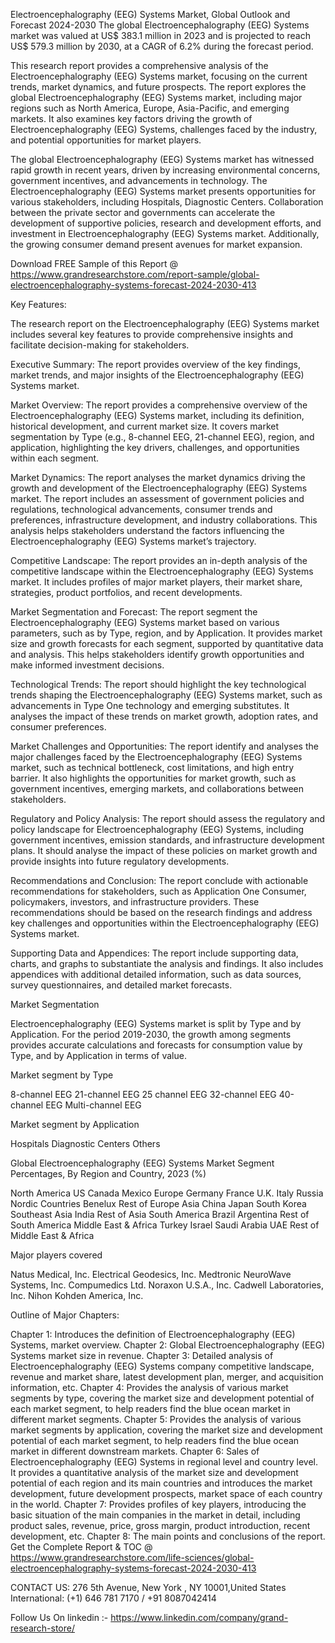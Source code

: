 Electroencephalography (EEG) Systems Market, Global Outlook and Forecast 2024-2030
The global Electroencephalography (EEG) Systems market was valued at US$ 383.1 million in 2023 and is projected to reach US$ 579.3 million by 2030, at a CAGR of 6.2% during the forecast period.

This research report provides a comprehensive analysis of the Electroencephalography (EEG) Systems market, focusing on the current trends, market dynamics, and future prospects. The report explores the global Electroencephalography (EEG) Systems market, including major regions such as North America, Europe, Asia-Pacific, and emerging markets. It also examines key factors driving the growth of Electroencephalography (EEG) Systems, challenges faced by the industry, and potential opportunities for market players.

The global Electroencephalography (EEG) Systems market has witnessed rapid growth in recent years, driven by increasing environmental concerns, government incentives, and advancements in technology. The Electroencephalography (EEG) Systems market presents opportunities for various stakeholders, including Hospitals, Diagnostic Centers. Collaboration between the private sector and governments can accelerate the development of supportive policies, research and development efforts, and investment in Electroencephalography (EEG) Systems market. Additionally, the growing consumer demand present avenues for market expansion.

Download FREE Sample of this Report @ https://www.grandresearchstore.com/report-sample/global-electroencephalography-systems-forecast-2024-2030-413

Key Features:

The research report on the Electroencephalography (EEG) Systems market includes several key features to provide comprehensive insights and facilitate decision-making for stakeholders.

Executive Summary: The report provides overview of the key findings, market trends, and major insights of the Electroencephalography (EEG) Systems market.

Market Overview: The report provides a comprehensive overview of the Electroencephalography (EEG) Systems market, including its definition, historical development, and current market size. It covers market segmentation by Type (e.g., 8-channel EEG, 21-channel EEG), region, and application, highlighting the key drivers, challenges, and opportunities within each segment.

Market Dynamics: The report analyses the market dynamics driving the growth and development of the Electroencephalography (EEG) Systems market. The report includes an assessment of government policies and regulations, technological advancements, consumer trends and preferences, infrastructure development, and industry collaborations. This analysis helps stakeholders understand the factors influencing the Electroencephalography (EEG) Systems market’s trajectory.

Competitive Landscape: The report provides an in-depth analysis of the competitive landscape within the Electroencephalography (EEG) Systems market. It includes profiles of major market players, their market share, strategies, product portfolios, and recent developments.

Market Segmentation and Forecast: The report segment the Electroencephalography (EEG) Systems market based on various parameters, such as by Type, region, and by Application. It provides market size and growth forecasts for each segment, supported by quantitative data and analysis. This helps stakeholders identify growth opportunities and make informed investment decisions.

Technological Trends: The report should highlight the key technological trends shaping the Electroencephalography (EEG) Systems market, such as advancements in Type One technology and emerging substitutes. It analyses the impact of these trends on market growth, adoption rates, and consumer preferences.

Market Challenges and Opportunities: The report identify and analyses the major challenges faced by the Electroencephalography (EEG) Systems market, such as technical bottleneck, cost limitations, and high entry barrier. It also highlights the opportunities for market growth, such as government incentives, emerging markets, and collaborations between stakeholders.

Regulatory and Policy Analysis: The report should assess the regulatory and policy landscape for Electroencephalography (EEG) Systems, including government incentives, emission standards, and infrastructure development plans. It should analyse the impact of these policies on market growth and provide insights into future regulatory developments.

Recommendations and Conclusion: The report conclude with actionable recommendations for stakeholders, such as Application One Consumer, policymakers, investors, and infrastructure providers. These recommendations should be based on the research findings and address key challenges and opportunities within the Electroencephalography (EEG) Systems market.

Supporting Data and Appendices: The report include supporting data, charts, and graphs to substantiate the analysis and findings. It also includes appendices with additional detailed information, such as data sources, survey questionnaires, and detailed market forecasts.

Market Segmentation

Electroencephalography (EEG) Systems market is split by Type and by Application. For the period 2019-2030, the growth among segments provides accurate calculations and forecasts for consumption value by Type, and by Application in terms of value.

Market segment by Type

8-channel EEG
21-channel EEG
25 channel EEG
32-channel EEG
40-channel EEG
Multi-channel EEG

Market segment by Application

Hospitals
Diagnostic Centers
Others

Global Electroencephalography (EEG) Systems Market Segment Percentages, By Region and Country, 2023 (%)

North America
US
Canada
Mexico
Europe
Germany
France
U.K.
Italy
Russia
Nordic Countries
Benelux
Rest of Europe
Asia
China
Japan
South Korea
Southeast Asia
India
Rest of Asia
South America
Brazil
Argentina
Rest of South America
Middle East & Africa
Turkey
Israel
Saudi Arabia
UAE
Rest of Middle East & Africa

Major players covered

Natus Medical, Inc.
Electrical Geodesics, Inc.
Medtronic
NeuroWave Systems, Inc.
Compumedics Ltd.
Noraxon U.S.A., Inc.
Cadwell Laboratories, Inc.
Nihon Kohden America, Inc.

Outline of Major Chapters:

Chapter 1: Introduces the definition of Electroencephalography (EEG) Systems, market overview.
Chapter 2: Global Electroencephalography (EEG) Systems market size in revenue.
Chapter 3: Detailed analysis of Electroencephalography (EEG) Systems company competitive landscape, revenue and market share, latest development plan, merger, and acquisition information, etc.
Chapter 4: Provides the analysis of various market segments by type, covering the market size and development potential of each market segment, to help readers find the blue ocean market in different market segments.
Chapter 5: Provides the analysis of various market segments by application, covering the market size and development potential of each market segment, to help readers find the blue ocean market in different downstream markets.
Chapter 6: Sales of Electroencephalography (EEG) Systems in regional level and country level. It provides a quantitative analysis of the market size and development potential of each region and its main countries and introduces the market development, future development prospects, market space of each country in the world.
Chapter 7: Provides profiles of key players, introducing the basic situation of the main companies in the market in detail, including product sales, revenue, price, gross margin, product introduction, recent development, etc.
Chapter 8: The main points and conclusions of the report.
Get the Complete Report & TOC @ https://www.grandresearchstore.com/life-sciences/global-electroencephalography-systems-forecast-2024-2030-413

CONTACT US:
276 5th Avenue, New York , NY 10001,United States
International: (+1) 646 781 7170 / +91 8087042414

Follow Us On linkedin :- https://www.linkedin.com/company/grand-research-store/
